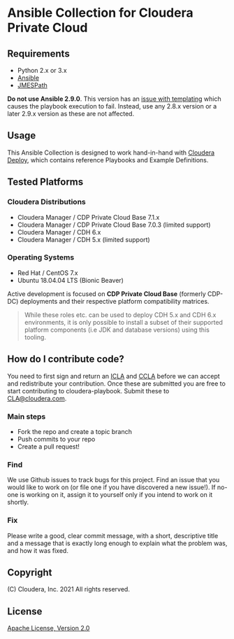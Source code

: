 # Ansible Collection for Cloudera Private Cloud

## Requirements

- Python 2.x or 3.x
- [Ansible](http://docs.ansible.com/ansible/intro_installation.html)
- [JMESPath](https://jmespath.org/)

**Do not use Ansible 2.9.0**. This version has an [issue with templating](https://github.com/ansible/ansible/issues/64745) which causes the playbook execution to fail. Instead, use any 2.8.x version or a later 2.9.x version as these are not affected.

## Usage
This Ansible Collection is designed to work hand-in-hand with [Cloudera Deploy](https://github.com/cloudera-labs/cloudera-deploy), which contains reference Playbooks and Example Definitions.

## Tested Platforms

### Cloudera Distributions

- Cloudera Manager / CDP Private Cloud Base 7.1.x
- Cloudera Manager / CDP Private Cloud Base 7.0.3 (limited support)
- Cloudera Manager / CDH 6.x
- Cloudera Manager / CDH 5.x (limited support)

### Operating Systems

- Red Hat / CentOS 7.x
- Ubuntu 18.04.04 LTS (Bionic Beaver)

Active development is focused on **CDP Private Cloud Base** (formerly CDP-DC) deployments and their respective platform compatibility matrices.

> While these roles etc. can be used to deploy CDH 5.x and CDH 6.x environments, it is only possible to install a subset of their supported platform components (i.e JDK and database versions) using this tooling.

## How do I contribute code?
You need to first sign and return an
[ICLA](icla/Cloudera_ICLA_25APR2018.pdf)
and
[CCLA](icla/Cloudera_CCLA_25APR2018.pdf)
before we can accept and redistribute your contribution. Once these are submitted you are
free to start contributing to cloudera-playbook. Submit these to CLA@cloudera.com.

### Main steps
* Fork the repo and create a topic branch
* Push commits to your repo
* Create a pull request!

### Find
We use Github issues to track bugs for this project. Find an issue that you would like to
work on (or file one if you have discovered a new issue!). If no-one is working on it,
assign it to yourself only if you intend to work on it shortly.

### Fix

Please write a good, clear commit message, with a short, descriptive title and
a message that is exactly long enough to explain what the problem was, and how it was
fixed.

## Copyright

(C) Cloudera, Inc. 2021 All rights reserved.

## License
[Apache License, Version 2.0](http://www.apache.org/licenses/LICENSE-2.0)
